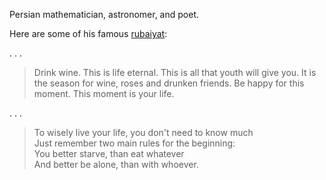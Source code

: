 <!--
title:       Omar Khayyam
subtitle:    18 May 1048 – 4 December 1131
from:        1048
to:          1131
short:       Persian mathematician, astronomer, and poet
imageUrl:    https://upload.wikimedia.org/wikipedia/commons/thumb/d/da/Omar_Khayyam2.JPG/440px-Omar_Khayyam2.JPG
wikiUrl:     https://wikipedia.org/wiki/Omar_Khayyam
-->


Persian mathematician, astronomer, and poet.


Here are some of his famous [rubaiyat](https://en.wikipedia.org/wiki/Rubaiyat_of_Omar_Khayyam):

. . .

> Drink wine. This is life eternal. This is all that youth will give you. It is the season for wine, roses and drunken friends. Be happy for this moment. This moment is your life.

. . .

> To wisely live your life, you don't need to know much  
> Just remember two main rules for the beginning:  
> You better starve, than eat whatever  
> And better be alone, than with whoever.  